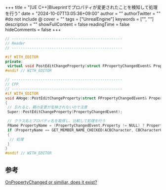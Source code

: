 +++
title = "[UE C++]Blueprintでプロパティが変更されたことを検知して処理を行う"
date = "2024-10-07T13:05:36+09:00"
author = ""
authorTwitter = "" #do not include @
cover = ""
tags = ["UnrealEngine"]
keywords = ["", ""]
description = ""
showFullContent = false
readingTime = false
hideComments = false
+++

```cpp
// --------------------------------------------------
// Header
// --------------------------------------------------

#if WITH_EDITOR
private:
 virtual void PostEditChangeProperty(struct FPropertyChangedEvent& PropertyChangedEvent) override;
#endif // WITH_EDITOR

// --------------------------------------------------
// CPP
// --------------------------------------------------
#if WITH_EDITOR
void AHoge::PostEditChangeProperty(struct FPropertyChangedEvent& PropertyChangedEvent)
{
 // 忘れると、親の変更が反映されないので注意
 Super::PostEditChangeProperty(PropertyChangedEvent);

 // クラス名とプロパティ名を取得し、比較して処理を行う
 FName PropertyName = (PropertyChangedEvent.Property != NULL) ? PropertyChangedEvent.Property->GetFName() : NAME_None;
 if (PropertyName == GET_MEMBER_NAME_CHECKED(ACBCharacter, CBCharacterUniqueDataAsset))
 {
  // 処理
 }
}
#endif // WITH_EDITOR

```

## 参考

[OnPropertyChanged or similiar, does it exist?](https://forums.unrealengine.com/t/onpropertychanged-or-similiar-does-it-exist/4679/2)
